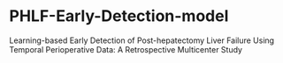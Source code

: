 # PHLF-Early-Detection-model
Learning-based Early Detection of Post-hepatectomy Liver Failure Using Temporal Perioperative Data: A Retrospective Multicenter Study 
